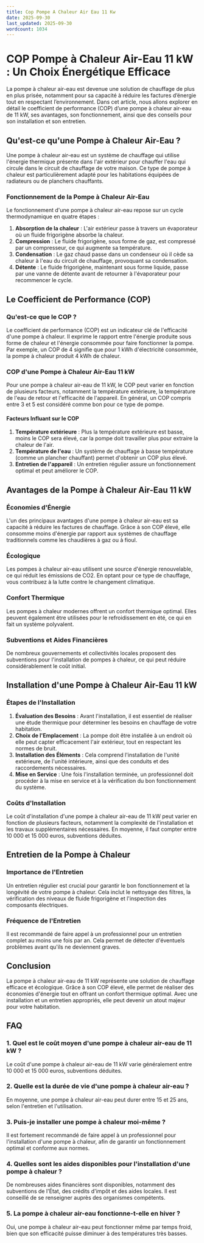 ```yaml
---
title: Cop Pompe A Chaleur Air Eau 11 Kw
date: 2025-09-30
last_updated: 2025-09-30
wordcount: 1034
---
```


# COP Pompe à Chaleur Air-Eau 11 kW : Un Choix Énergétique Efficace

La pompe à chaleur air-eau est devenue une solution de chauffage de plus en plus prisée, notamment pour sa capacité à réduire les factures d’énergie tout en respectant l’environnement. Dans cet article, nous allons explorer en détail le coefficient de performance (COP) d’une pompe à chaleur air-eau de 11 kW, ses avantages, son fonctionnement, ainsi que des conseils pour son installation et son entretien.

## Qu'est-ce qu'une Pompe à Chaleur Air-Eau ?

Une pompe à chaleur air-eau est un système de chauffage qui utilise l'énergie thermique présente dans l'air extérieur pour chauffer l'eau qui circule dans le circuit de chauffage de votre maison. Ce type de pompe à chaleur est particulièrement adapté pour les habitations équipées de radiateurs ou de planchers chauffants.

### Fonctionnement de la Pompe à Chaleur Air-Eau

Le fonctionnement d'une pompe à chaleur air-eau repose sur un cycle thermodynamique en quatre étapes :

1. **Absorption de la chaleur** : L'air extérieur passe à travers un évaporateur où un fluide frigorigène absorbe la chaleur.
2. **Compression** : Le fluide frigorigène, sous forme de gaz, est compressé par un compresseur, ce qui augmente sa température.
3. **Condensation** : Le gaz chaud passe dans un condenseur où il cède sa chaleur à l'eau du circuit de chauffage, provoquant sa condensation.
4. **Détente** : Le fluide frigorigène, maintenant sous forme liquide, passe par une vanne de détente avant de retourner à l'évaporateur pour recommencer le cycle.

## Le Coefficient de Performance (COP)

### Qu'est-ce que le COP ?

Le coefficient de performance (COP) est un indicateur clé de l'efficacité d'une pompe à chaleur. Il exprime le rapport entre l'énergie produite sous forme de chaleur et l'énergie consommée pour faire fonctionner la pompe. Par exemple, un COP de 4 signifie que pour 1 kWh d'électricité consommée, la pompe à chaleur produit 4 kWh de chaleur.

### COP d'une Pompe à Chaleur Air-Eau 11 kW

Pour une pompe à chaleur air-eau de 11 kW, le COP peut varier en fonction de plusieurs facteurs, notamment la température extérieure, la température de l'eau de retour et l'efficacité de l'appareil. En général, un COP compris entre 3 et 5 est considéré comme bon pour ce type de pompe.

#### Facteurs Influant sur le COP

1. **Température extérieure** : Plus la température extérieure est basse, moins le COP sera élevé, car la pompe doit travailler plus pour extraire la chaleur de l'air.
2. **Température de l'eau** : Un système de chauffage à basse température (comme un plancher chauffant) permet d'obtenir un COP plus élevé.
3. **Entretien de l'appareil** : Un entretien régulier assure un fonctionnement optimal et peut améliorer le COP.

## Avantages de la Pompe à Chaleur Air-Eau 11 kW

### Économies d'Énergie

L'un des principaux avantages d'une pompe à chaleur air-eau est sa capacité à réduire les factures de chauffage. Grâce à son COP élevé, elle consomme moins d'énergie par rapport aux systèmes de chauffage traditionnels comme les chaudières à gaz ou à fioul.

### Écologique

Les pompes à chaleur air-eau utilisent une source d'énergie renouvelable, ce qui réduit les émissions de CO2. En optant pour ce type de chauffage, vous contribuez à la lutte contre le changement climatique.

### Confort Thermique

Les pompes à chaleur modernes offrent un confort thermique optimal. Elles peuvent également être utilisées pour le refroidissement en été, ce qui en fait un système polyvalent.

### Subventions et Aides Financières

De nombreux gouvernements et collectivités locales proposent des subventions pour l'installation de pompes à chaleur, ce qui peut réduire considérablement le coût initial.

## Installation d'une Pompe à Chaleur Air-Eau 11 kW

### Étapes de l'Installation

1. **Évaluation des Besoins** : Avant l'installation, il est essentiel de réaliser une étude thermique pour déterminer les besoins en chauffage de votre habitation.
2. **Choix de l'Emplacement** : La pompe doit être installée à un endroit où elle peut capter efficacement l'air extérieur, tout en respectant les normes de bruit.
3. **Installation des Éléments** : Cela comprend l'installation de l'unité extérieure, de l'unité intérieure, ainsi que des conduits et des raccordements nécessaires.
4. **Mise en Service** : Une fois l'installation terminée, un professionnel doit procéder à la mise en service et à la vérification du bon fonctionnement du système.

### Coûts d'Installation

Le coût d'installation d'une pompe à chaleur air-eau de 11 kW peut varier en fonction de plusieurs facteurs, notamment la complexité de l'installation et les travaux supplémentaires nécessaires. En moyenne, il faut compter entre 10 000 et 15 000 euros, subventions déduites.

## Entretien de la Pompe à Chaleur

### Importance de l'Entretien

Un entretien régulier est crucial pour garantir le bon fonctionnement et la longévité de votre pompe à chaleur. Cela inclut le nettoyage des filtres, la vérification des niveaux de fluide frigorigène et l'inspection des composants électriques.

### Fréquence de l'Entretien

Il est recommandé de faire appel à un professionnel pour un entretien complet au moins une fois par an. Cela permet de détecter d'éventuels problèmes avant qu'ils ne deviennent graves.

## Conclusion

La pompe à chaleur air-eau de 11 kW représente une solution de chauffage efficace et écologique. Grâce à son COP élevé, elle permet de réaliser des économies d'énergie tout en offrant un confort thermique optimal. Avec une installation et un entretien appropriés, elle peut devenir un atout majeur pour votre habitation.

## FAQ

### 1. Quel est le coût moyen d'une pompe à chaleur air-eau de 11 kW ?

Le coût d'une pompe à chaleur air-eau de 11 kW varie généralement entre 10 000 et 15 000 euros, subventions déduites.

### 2. Quelle est la durée de vie d'une pompe à chaleur air-eau ?

En moyenne, une pompe à chaleur air-eau peut durer entre 15 et 25 ans, selon l'entretien et l'utilisation.

### 3. Puis-je installer une pompe à chaleur moi-même ?

Il est fortement recommandé de faire appel à un professionnel pour l'installation d'une pompe à chaleur, afin de garantir un fonctionnement optimal et conforme aux normes.

### 4. Quelles sont les aides disponibles pour l'installation d'une pompe à chaleur ?

De nombreuses aides financières sont disponibles, notamment des subventions de l'État, des crédits d'impôt et des aides locales. Il est conseillé de se renseigner auprès des organismes compétents.

### 5. La pompe à chaleur air-eau fonctionne-t-elle en hiver ?

Oui, une pompe à chaleur air-eau peut fonctionner même par temps froid, bien que son efficacité puisse diminuer à des températures très basses.